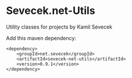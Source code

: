 Sevecek.net-Utils
=================

Utility classes for projects by Kamil Sevecek


Add this maven dependency:

~~~~
<dependency>
    <groupId>net.sevecek</groupId>
    <artifactId>sevecek-net-utils</artifactId>
    <version>0.9.1</version>
</dependency>
~~~~
